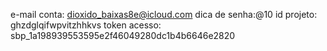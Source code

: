 e-mail conta: dioxido_baixas8e@icloud.com
dica de senha:@10
id projeto: ghzdglqifwpvitzhhkvs
token acesso: sbp_1a198939553595e2f46049280dc1b4b6646e2820